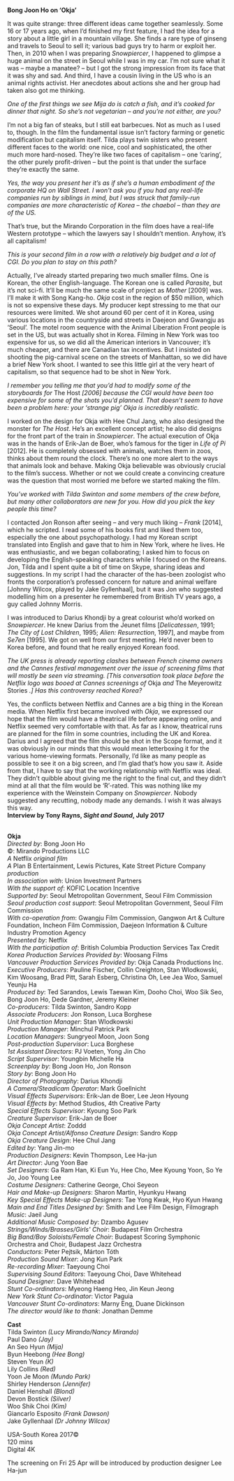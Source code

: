 
**Bong Joon Ho on ‘Okja’**

It was quite strange: three different ideas came together seamlessly. Some 16 or 17 years ago, when I’d finished my first feature, I had the idea for a story about a little girl in a mountain village. She finds a rare type of ginseng and travels to Seoul to sell it; various bad guys try to harm or exploit her. Then, in 2010 when I was preparing _Snowpiercer_, I happened to glimpse a huge animal on the street in Seoul while I was in my car. I’m not sure what it was – maybe a manatee? – but I got the strong impression from its face that it was shy and sad. And third, I have a cousin living in the US who is an animal rights activist. Her anecdotes about actions she and her group had taken also got me thinking.

_One of the first things we see Mija do is catch a fish, and it’s cooked for dinner that night. So she’s not vegetarian – and you’re not either, are you?_

I’m not a big fan of steaks, but I still eat barbecues. Not as much as I used to, though. In the film the fundamental issue isn’t factory farming or genetic modification but capitalism itself. Tilda plays twin sisters who present different faces to the world: one nice, cool and sophisticated, the other much more hard-nosed. They’re like two faces of capitalism – one ‘caring’, the other purely profit-driven – but the point is that under the surface they’re exactly the same.

_Yes, the way you present her it’s as if she’s a human embodiment of the corporate HQ on Wall Street. I won’t ask you if you had any real-life companies run by siblings in mind, but I was struck that family-run companies are more characteristic of Korea – the chaebol – than they are of the US._

That’s true, but the Mirando Corporation in the film does have a real-life Western prototype – which the lawyers say I shouldn’t mention. Anyhow, it’s all capitalism!

_This is your second film in a row with a relatively big budget and a lot of CGI. Do you plan to stay on this path?_

Actually, I’ve already started preparing two much smaller films. One is Korean, the other English-language. The Korean one is called _Parasite_, but it’s not sci-fi. It’ll be much the same scale of project as _Mother_ [2009] was. I’ll make it with Song Kang-ho. _Okja_ cost in the region of $50 million, which is not so expensive these days. My producer kept stressing to me that our resources were limited. We shot around 60 per cent of it in Korea, using various locations in the countryside and streets in Daejeon and Gwangju as ‘Seoul’. The motel room sequence with the Animal Liberation Front people is set in the US, but was actually shot in Korea. Filming in New York was too expensive for us, so we did all the American interiors in Vancouver; it’s much cheaper, and there are Canadian tax incentives. But I insisted on shooting the pig-carnival scene on the streets of Manhattan, so we did have a brief New York shoot. I wanted to see this little girl at the very heart of capitalism, so that sequence had to be shot in New York.

_I remember you telling me that you’d had to modify some of the storyboards for_ The Host _[2006] because the CGI would have been too expensive for some of the shots you’d planned. That doesn’t seem to have been a problem here: your ‘strange pig’ Okja is incredibly realistic._

I worked on the design for Okja with Hee Chul Jang, who also designed the monster for _The Host_. He’s an excellent concept artist; he also did designs for the front part of the train in _Snowpiercer_. The actual execution of Okja was in the hands of Erik-Jan de Boer, who’s famous for the tiger in _Life of Pi_ [2012]. He is completely obsessed with animals, watches them in zoos, thinks about them round the clock. There’s no one more alert to the ways that animals look and behave. Making Okja believable was obviously crucial to the film’s success. Whether or not we could create a convincing creature was the question that most worried me before we started making the film.

_You’ve worked with Tilda Swinton and some members of the crew before, but many other collaborators are new for you. How did you pick the key people this time?_

I contacted Jon Ronson after seeing – and very much liking – _Frank_ [2014], which he scripted. I read some of his books first and liked them too, especially the one about psychopathology. I had my Korean script translated into English and gave that to him in New York, where he lives. He was enthusiastic, and we began collaborating; I asked him to focus on developing the English-speaking characters while I focused on the Koreans. Jon, Tilda and I spent quite a bit of time on Skype, sharing ideas and suggestions. In my script I had the character of the has-been zoologist who fronts the corporation’s professed concern for nature and animal welfare [Johnny Wilcox, played by Jake Gyllenhaal], but it was Jon who suggested modelling him on a presenter he remembered from British TV years ago, a guy called Johnny Morris.

I was introduced to Darius Khondji by a great colourist who’d worked on _Snowpiercer_. He knew Darius from the Jeunet films [_Delicatessen_, 1991; _The City of Lost Children_, 1995; _Alien: Resurrection_, 1997], and maybe from _Se7en_ [1995]. We got on well from our first meeting. He’d never been to Korea before, and found that he really enjoyed Korean food.

_The UK press is already reporting clashes between French cinema owners and the Cannes festival management over the issue of screening films that will mostly be seen via streaming. [This conversation took place before the Netflix logo was booed at Cannes screenings of_ Okja _and_ The Meyerowitz Stories _.] Has this controversy reached Korea?_

Yes, the conflicts between Netflix and Cannes are a big thing in the Korean media. When Netflix first became involved with _Okja_, we expressed our hope that the film would have a theatrical life before appearing online, and Netflix seemed very comfortable with that. As far as I know, theatrical runs are planned for the film in some countries, including the UK and Korea. Darius and I agreed that the film should be shot in the Scope format, and it was obviously in our minds that this would mean letterboxing it for the various home-viewing formats. Personally, I’d like as many people as possible to see it on a big screen, and I’m glad that’s how you saw it. Aside from that, I have to say that the working relationship with Netflix was ideal. They didn’t quibble about giving me the right to the final cut, and they didn’t mind at all that the film would be ‘R’-rated. This was nothing like my experience with the Weinstein Company on _Snowpiercer_. Nobody suggested any recutting, nobody made any demands. I wish it was always this way.  
**Interview by Tony Rayns, _Sight and Sound_, July 2017**
<br><br>

**Okja**  
_Directed by_: Bong Joon Ho  
©: Mirando Productions LLC  
_A_ Netflix _original film_  
_A_ Plan B  Entertainment, Lewis Pictures,  Kate Street Picture Company _production_  
_In association with_: Union Investment Partners  
_With the support of_: KOFIC Location Incentive  
_Supported by_: Seoul Metropolitan Government, Seoul Film Commission  
_Seoul production cost support_: Seoul Metropolitan Government, Seoul Film Commission  
_With co-operation from_: Gwangju Film Commission, Gangwon Art & Culture Foundation, Incheon Film Commission, Daejeon Information & Culture Industry Promotion Agency  
_Presented by_: Netflix  
_With the participation of_:  British Columbia Production Services Tax Credit  
_Korea Production Services Provided by_:  Woosang Films  
_Vancouver Production Services Provided by_:  Okja Canada Productions Inc.  
_Executive Producers_: Pauline Fischer, Collin Creighton, Stan Wlodkowski, Kim Woosang,  Brad Pitt, Sarah Esberg, Christina Oh,  Lee Jea Woo, Samuel Yeunju Ha  
_Produced by_: Ted Sarandos, Lewis Taewan Kim, Dooho Choi, Woo Sik Seo, Bong Joon Ho,  Dede Gardner, Jeremy Kleiner  
_Co-producers_: Tilda Swinton, Sandro Kopp  
_Associate Producers_: Jon Ronson, Luca Borghese  
_Unit Production Manager_: Stan Wlodkowski  
_Production Manager_: Minchul Patrick Park  
_Location Managers_: Sungryeol Moon, Joon Song  
_Post-production Supervisor_: Luca Borghese  
_1st Assistant Directors_: PJ Voeten, Yong Jin Cho  
_Script Supervisor_: Youngbin Michelle Ha  
_Screenplay by_: Bong Joon Ho, Jon Ronson  
_Story by_: Bong Joon Ho  
_Director of Photography_: Darius Khondji  
_A Camera/Steadicam Operator_: Mark Goellnicht  
_Visual Effects Supervisors_: Erik-Jan de Boer,  Lee Jeon Hyoung  
_Visual Effects by_: Method Studios,  4th Creative Party  
_Special Effects Supervisor_: Kyoung Soo Park  
_Creature Supervisor_: Erik-Jan de Boer  
_Okja Concept Artist_: Zoddd  
_Okja Concept Artist/Alfonso Creature Design_: Sandro Kopp  
_Okja Creature Design_: Hee Chul Jang  
_Edited by_: Yang Jin-mo  
_Production Designers_: Kevin Thompson,  Lee Ha-jun  
_Art Director_: Jung Yoon Bae  
_Set Designers_: Ga Ram Han, Ki Eun Yu, Hee Cho, Mee Kyoung Yoon, So Ye Jo, Joo Young Lee  
_Costume Designers_: Catherine George,  Choi Seyeon  
_Hair and Make-up Designers_: Sharon Martin, Hyunkyu Hwang  
_Key Special Effects Make-up Designers_:  Tae Yong Kwak, Hyo Kyun Hwang  
_Main and End Titles Designed by_:  Smith and Lee Film Design, Filmograph  
_Music_: Jaeil Jung  
_Additional Music Composed by_: Dzambo Agusev  
_Strings/Winds/Brasses/Girls' Choir_:  Budapest Film Orchestra  
_Big Band/Boy Soloists/Female Choir_:  Budapest Scoring Symphonic Orchestra and Choir, Budapest Jazz Orchestra  
_Conductors_: Peter Pejtsik, Márton Tóth  
_Production Sound Mixer_: Jong Kun Park  
_Re-recording Mixer_: Taeyoung Choi  
_Supervising Sound Editors_: Taeyoung Choi,  Dave Whitehead  
_Sound Designer_: Dave Whitehead  
_Stunt Co-ordinators_: Myeong Haeng Heo,  Jin Keun Jeong  
_New York Stunt Co-ordinator_: Victor Paguia  
_Vancouver Stunt Co-ordinators_: Marny Eng,  Duane Dickinson  
_The director would like to thank_: Jonathan Demme

**Cast**  
Tilda Swinton _(Lucy Mirando/Nancy Mirando)_  
Paul Dano _(Jay)_  
An Seo Hyun _(Mija)_  
Byun Heebong _(Hee Bong)_  
Steven Yeun _(K)_  
Lily Collins _(Red)_  
Yoon Je Moon _(Mundo Park)_  
Shirley Henderson _(Jennifer)_  
Daniel Henshall _(Blond)_  
Devon Bostick _(Silver)_  
Woo Shik Choi _(Kim)_  
Giancarlo Esposito _(Frank Dawson)_  
Jake Gyllenhaal _(Dr Johnny Wilcox)_

USA-South Korea 2017©  
120 mins  
Digital 4K

The screening on Fri 25 Apr will be introduced by production designer Lee Ha-jun<br>
<br>
<!--stackedit_data:
eyJoaXN0b3J5IjpbMTQ0MDI2MTg3Ml19
-->